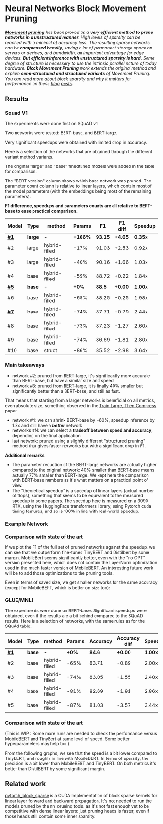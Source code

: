 # Neural Networks Block Movement Pruning




***[Movement](https://arxiv.org/abs/2005.07683) [pruning](https://github.com/huggingface/transformers/tree/master/examples/research_projects/movement-pruning)** has been proved as a **very efficient
method to prune networks in a unstructured manner**. High levels of sparsity can be reached with a minimal of accuracy loss. 
The resulting sparse networks can be **compressed heavily**,
saving a lot of permanent storage space on servers or devices, and bandwidth, an important advantage for edge devices.
**But efficient inference with unstructured sparsity is hard.**
Some degree of structure is necessary to use the intrinsic parallel nature of today hardware.
**Block Movement Pruning** work extends the original method and explore **semi-structured and structured variants** of Movement Pruning.
You can read more about block sparsity and why it matters for performance on these [blog](https://medium.com/huggingface/is-the-future-of-neural-networks-sparse-an-introduction-1-n-d03923ecbd70) [posts](https://medium.com/huggingface/sparse-neural-networks-2-n-gpu-performance-b8bc9ce950fc).*
## Results

### Squad V1
The experiments were done first on SQuAD v1.

Two networks were tested: BERT-base, and BERT-large.

Very significant speedups were obtained with limited drop in accuracy.

Here is a selection of the networks that are obtained through the different variant method variants.

The original "large" and "base" finedtuned models were added in the table for comparison.

The "BERT version" column shows which base network was pruned.
The parameter count column is relative to linear layers, which contain most of the model parameters (with the embeddings being most of the remaining parameters).

**F1 difference, speedups and parameters counts are all relative to BERT-base to ease practical comparison.**
    
|                                              Model                                               |  Type   |   method    | Params  |   F1    | F1 diff | Speedup |
|--------------------------------------------------------------------------------------------------|---------|-------------|---------|---------|---------|---------|
|**[#1](https://huggingface.co/bert-large-uncased-whole-word-masking-finetuned-squad)**            |**large**|**-**        |**+166%**|**93.15**|**+4.65**|**0.35x**|
|#2                                                                                                |large    |hybrid-filled|-17%     |    91.03|+2.53    |0.92x    |
|#3                                                                                                |large    |hybrid-filled|-40%     |    90.16|+1.66    |1.03x    |
|#4                                                                                                |base     |hybrid-filled|-59%     |    88.72|+0.22    |1.84x    |
|**[#5](https://huggingface.co/csarron/bert-base-uncased-squad-v1)**                               |**base** |**-**        |**+0%**  |**88.5** |**+0.00**|**1.00x**|
|#6                                                                                                |base     |hybrid-filled|-65%     |    88.25|-0.25    |1.98x    |
|**[#7](https://huggingface.co/madlag/bert-base-uncased-squadv1-x2.44-f87.7-d26-hybrid-filled-v1)**|base     |hybrid-filled|-74%     |    87.71|-0.79    |2.44x    |
|#8                                                                                                |base     |hybrid-filled|-73%     |    87.23|-1.27    |2.60x    |
|#9                                                                                                |base     |hybrid-filled|-74%     |    86.69|-1.81    |2.80x    |
|#10                                                                                               |base     |struct       |-86%     |    85.52|-2.98    |3.64x    |




### Main takeaways
- network #2: pruned from BERT-large, it's significantly more accurate than BERT-base, but have a similar size and speed.
- network #3: pruned from BERT-large, it is finally 40% smaller but significantly better than a BERT-base, and still as fast.

That means that starting from a larger networks is beneficial on all metrics, even absolute size, something observed in the [Train Large, Then Compress](https://arxiv.org/abs/2002.11794) paper.
  
- network #4: we can shrink BERT-base by ~60%, speedup inference by 1.8x and still have a ***better*** network
- networks #N: we can select a **tradeoff between speed and accuracy**, depending on the final application.
- last network: pruned using a slightly different "structured pruning" method that gives faster networks but with a significant drop in F1.

**Additional remarks**
- The parameter reduction of the BERT-large networks are actually higher compared to the original network: 40% smaller than BERT-base means actually 77% smaller than BERT-large.
We kept here the comparison with BERT-base numbers as it's what matters on a practical point of view.
- The "theoretical speedup" is a speedup of linear layers (actual number of flops), something that seems to be equivalent to the measured speedup in some papers. 
The speedup here is measured on a 3090 RTX, using the HuggingFace transformers library, using Pytorch cuda timing features, and so is 100% in line with real-world speedup.

### Example Network

<div class="graph"><script src="assets/media/squadv1/network_filled/pruning.js" id="fe9802b2-75e3-4a81-8223-20bbb356840f"></script></div>

<div class="graph"><script src="assets/media/squadv1/network_filled/density.js" id="f1b3b976-6293-4b1d-854d-570656edbeb2"></script></div>

### Comparison with state of the art 
If we plot the F1 of the full set of pruned networks against the speedup, we can see that we outperform fine-tuned TinyBERT and Distilbert by some margin.
MobileBert seems significantly better, even with the "no OPT" version presented here, which does not contain the LayerNorm optimization used in the much faster version of MobileBERT.
An interesting future work will be to add those optimizations to the pruning tools.

<div class="graph"><script src="assets/media/squadv1/graphs/summary_speedup.js" id="d3228ebf-cc8d-4a31-97a5-684e125740ed"></script></div>

Even in terms of saved size, we get smaller networks for the same accuracy (except for MobileBERT, which is better on size too):

<div class="graph"><script src="assets/media/squadv1/graphs/summary_fill_rate.js" id="5e56c9d5-14c4-4e64-aea9-0a7b0806d334"></script></div>

### GLUE/MNLI 

The experiments were done on BERT-base.
Significant speedups were obtained, even if the results are a bit behind compared to the SQuAD results.
Here is a selection of networks, with the same rules as for the SQuAd table:

|                         Model                          |  Type  |   method    |Params |Accuracy|Accuracy diff| Speedup |
|--------------------------------------------------------|--------|-------------|-------|--------|-------------|---------|
|**[#1](https://huggingface.co/aloxatel/bert-base-mnli)**|**base**|**-**        |**+0%**|**84.6**|**+0.00**    |**1.00x**|
|#2                                                      |base    |hybrid-filled|-65%   |   83.71|-0.89        |2.00x    |
|#3                                                      |base    |hybrid-filled|-74%   |   83.05|-1.55        |2.40x    |
|#4                                                      |base    |hybrid-filled|-81%   |   82.69|-1.91        |2.86x    |
|#5                                                      |base    |hybrid-filled|-87%   |   81.03|-3.57        |3.44x    |





### Comparison with state of the art 
(This is WIP : Some more runs are needed to check the performance versus MobileBERT and TinyBert at same level of speed. Some better hyperparameters may help too.)

From the following graphs, we see that the speed is a bit lower compared to TinyBERT, and roughly in line with MobileBERT.
In terms of sparsity, the precision is a bit lower than MobileBERT and TinyBERT. 
On both metrics it's better than DistilBERT by some significant margin.

<div class="graph"><script src="assets/media/mnli/graphs/summary_speedup.js" id="5696ec83-874f-4690-a6ff-9521a97c5ddc"></script></div>


<div class="graph"><script src="assets/media/mnli/graphs/summary_fill_rate.js" id="b5167afe-0888-4aa6-a478-194e220ad189"></script></div>

## Related work
[pytorch_block_sparse](https://github.com/huggingface/pytorch_block_sparse) is a CUDA Implementation of block sparse kernels for linear layer forward and backward propagation.
It's not needed to run the models pruned by the nn_pruning tools, as it's not fast enough yet to be competitive with dense linear layers: just pruning heads is faster, even if those heads still contain some inner sparsity.  
